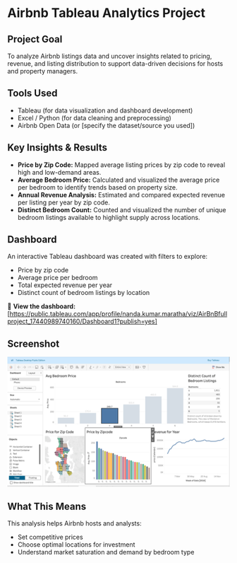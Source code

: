 # Airbnb Tableau Analytics Project

##  Project Goal
To analyze Airbnb listings data and uncover insights related to pricing, revenue, and listing distribution to support data-driven decisions for hosts and property managers.

##  Tools Used
- Tableau (for data visualization and dashboard development)
- Excel / Python (for data cleaning and preprocessing)
- Airbnb Open Data (or [specify the dataset/source you used])

##  Key Insights & Results
- **Price by Zip Code:** Mapped average listing prices by zip code to reveal high and low-demand areas.
- **Average Bedroom Price:** Calculated and visualized the average price per bedroom to identify trends based on property size.
- **Annual Revenue Analysis:** Estimated and compared expected revenue per listing per year by zip code.
- **Distinct Bedroom Count:** Counted and visualized the number of unique bedroom listings available to highlight supply across locations.

##  Dashboard
An interactive Tableau dashboard was created with filters to explore:
- Price by zip code
- Average price per bedroom
- Total expected revenue per year
- Distinct count of bedroom listings by location

🔗 **View the dashboard:** [https://public.tableau.com/app/profile/nanda.kumar.maratha/viz/AirBnBfullproject_17440989740160/Dashboard1?publish=yes]

##  Screenshot
![Airbnb Dashboard Preview](https://github.com/nandakumar0017/airbnb-tableau-analytics./blob/main/Screenshot%202025-05-29%20at%2007.42.14.png)

##  What This Means
This analysis helps Airbnb hosts and analysts:
- Set competitive prices
- Choose optimal locations for investment
- Understand market saturation and demand by bedroom type

